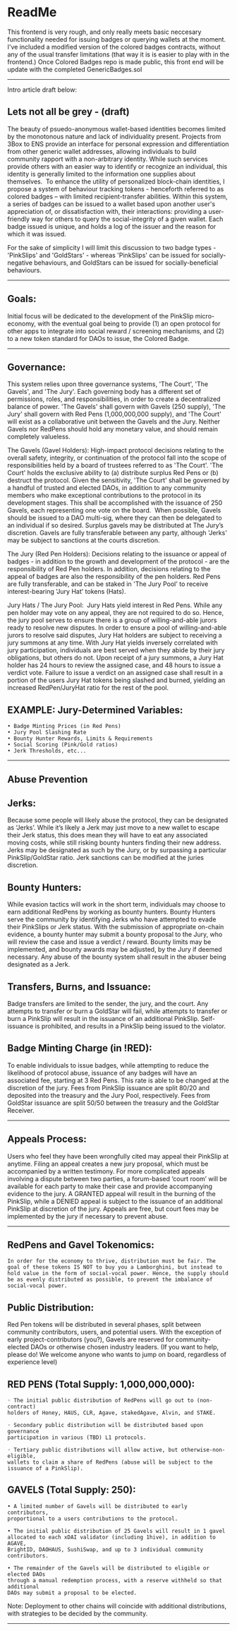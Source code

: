 
# ReadMe
This frontend is very rough, and only really meets basic neccesary functionality needed for issuing badges or querying wallets at the moment.
I've included a modified version of the colored badges contracts, without any of the usual transfer limitations (that way it is is easier to play with in the frontend.)
Once Colored Badges repo is made public, this front end will be update with the completed GenericBadges.sol

---------------------------------------
Intro article draft below:

Lets not all be grey - (draft)
-------

The beauty of psuedo-anonymous wallet-based identities becomes limited by the monotonous nature and lack of individuality present. Projects from 3Box to ENS provide an interface for personal expression and differentiation from other generic wallet addresses, allowing individuals to build community rapport with a non-arbitrary identity. While such services provide others with an easier way to identify or recognize an individual, this identity is generally limited to the information one supplies about themselves. 
To enhance the utility of personalized block-chain identities, I propose a system of behaviour tracking tokens - henceforth referred to as colored badges – with limited recipient-transfer abilities. Within this system, a series of badges can be issued to a wallet based upon another user's appreciation of, or dissatisfaction with, their interactions: providing a user-friendly way for others to query the social-integrity of a given wallet. Each badge issued is unique, and holds a log of the issuer and the reason for which it was issued.

For the sake of simplicity I will limit this discussion to two badge types - 'PinkSlips' and 'GoldStars' - whereas 'PinkSlips' can be issued for socially-negative behaviours, and GoldStars can be issued for socially-beneficial behaviours.                        

-------------------

Goals:
-------
Initial focus will be dedicated to the development of the PinkSlip micro-economy, with the eventual goal being to provide (1) an open protocol for other apps to integrate into social reward / screening mechanisms, and (2) to a new token standard for DAOs to issue, the Colored Badge.

-------------------

Governance:
-------
This system relies upon three governance systems, 'The Court', 'The Gavels', and 'The Jury'. Each governing body has a different set of permissions, roles, and responsibilities, in order to create a decentralized balance of power. 'The Gavels' shall govern with Gavels (250 supply), 'The Jury' shall govern with Red Pens (1,000,000,000 supply), and 'The Court' will exist as a collaborative unit between the Gavels and the Jury. Neither Gavels nor RedPens should hold any monetary value, and should remain completely valueless.

The Gavels (Gavel Holders): High-impact protocol decisions relating to the overall safety, integrity, or continuation of the protocol fall into the scope of responsibilities held by a board of trustees referred to as 'The Court'. 'The Court' holds the exclusive ability to (a) distribute surplus Red Pens or (b) destruct the protocol. Given the sensitivity, 'The Court' shall be governed by a handful of trusted and elected DAOs, in addition to any community members who make exceptional contributions to the protocol in its development stages. This shall be accomplished with the issuance of 250 Gavels, each representing one vote on the board.  When possible, Gavels should be issued to a DAO multi-sig, where they can then be delegated to an individual if so desired. Surplus gavels may be distributed at The Jury’s discretion. Gavels are fully transferable between any party, although 'Jerks' may be subject to sanctions at the courts discretion.

The Jury (Red Pen Holders): Decisions relating to the issuance or appeal of badges - in addition to the growth and development of the protocol - are the responsibility of Red Pen holders. In addition, decisions relating to the appeal of badges are also the responsibility of the pen holders. Red Pens are fully transferable, and can be staked in 'The Jury Pool' to receive interest-bearing 'Jury Hat' tokens (Hats).

Jury Hats / The Jury Pool: 
Jury Hats yield interest in Red Pens. While any pen holder may vote on any appeal, they are not required to do so. Hence, the jury pool serves to ensure there is a group of willing-and-able jurors ready to resolve new disputes. In order to ensure a pool of willing-and-able jurors to resolve said disputes, Jury Hat holders are subject to receiving a jury summons at any time.
With Jury Hat yields inversely correlated with jury participation, individuals are best served when they abide by their jury obligations, but others do not. Upon receipt of a jury summons, a Jury Hat holder has 24 hours to review the assigned case, and 48 hours to issue a verdict vote. Failure to issue a verdict on an assigned case shall result in a portion of the users Jury Hat tokens being slashed and burned, yielding an increased RedPen/JuryHat ratio for the rest of the pool. 

EXAMPLE: Jury-Determined Variables:
-------
    • Badge Minting Prices (in Red Pens)
    • Jury Pool Slashing Rate
    • Bounty Hunter Rewards, Limits & Requirements
    • Social Scoring (Pink/Gold ratios)
    • Jerk Thresholds, etc...
    
-----------------

Abuse Prevention
-------

Jerks:
-------
Because some people will likely abuse the protocol, they can be designated as ‘Jerks’. While it’s likely a Jerk may just move to a new wallet to escape their Jerk status, this does mean they will have to eat any associated moving costs, while still risking bounty hunters finding their new address. Jerks may be designated as such by the Jury, or by surpassing a particular PinkSlip/GoldStar ratio. Jerk sanctions can be modified at the juries discretion.

Bounty Hunters:
-------
While evasion tactics will work in the short term, individuals may choose to earn additional RedPens by working as bounty hunters. Bounty Hunters serve the community by identifying Jerks who have attempted to evade their PinkSlips or Jerk status. With the submission of appropriate on-chain evidence, a bounty hunter may submit a bounty proposal to the Jury, who will review the case and issue a verdict / reward. Bounty limits may be implemented, and bounty awards may be adjusted, by the Jury if deemed necessary. Any abuse of the bounty system shall result in the abuser being designated as a Jerk.

Transfers, Burns, and Issuance:
-------
Badge transfers are limited to the sender, the jury, and the court. Any attempts to transfer or burn a GoldStar will fail, while attempts to transfer or burn a PinkSlip will result in the issuance of an additional PinkSlip. Self-issuance is prohibited, and results in a PinkSlip being issued to the violator. 

Badge Minting Charge (in !RED):
-------
To enable individuals to issue badges, while attempting to reduce the likelihood of protocol abuse, issuance of any badges will have an associated fee, starting at 3 Red Pens. This rate is able to be changed at the discretion of the jury. Fees from PinkSlip issuance are split 80/20 and deposited into the treasury and the Jury Pool, respectively. Fees from GoldStar issuance are split 50/50 between the treasury and the GoldStar Receiver.


-------------------

Appeals Process:
-------
Users who feel they have been wrongfully cited may appeal their PinkSlip at anytime. Filing an appeal creates a new jury proposal, which must be accompanied by a written testimony. For more complicated appeals involving a dispute between two parties, a forum-based ‘court room’ will be available for each party to make their case and provide accompanying evidence to the jury.
A GRANTED appeal will result in the burning of the PinkSlip, while a DENIED appeal is subject to the issuance of an additional PinkSlip at discretion of the jury. Appeals are free, but court fees may be implemented by the jury if necessary to prevent abuse.

-------------------

RedPens and Gavel Tokenomics:
-------
	In order for the economy to thrive, distribution must be fair. The goal of these tokens IS NOT to buy you a Lamborghini, but instead to hold value in the form of social-vocal power. Hence, the supply should be as evenly distributed as possible, to prevent the imbalance of social-vocal power.

Public Distribution:
----------

Red Pen tokens will be distributed in several phases, split between community contributors, users, and potential users. With the exception of early project-contributors (you?), Gavels are reserved for community-elected DAOs or otherwise chosen industry leaders.
(If you want to help, please do! We welcome anyone who wants to jump on board, regardless of experience level)

RED PENS (Total Supply: 1,000,000,000):
-------
    ◦ The initial public distribution of RedPens will go out to (non-contract)
    holders of Honey, HAUS, CLR, Agave, stakedAgave, Alvin, and STAKE.

    ◦ Secondary public distribution will be distributed based upon governance
    participation in various (TBD) L1 protocols.

    ◦ Tertiary public distributions will allow active, but otherwise-non-eligible,
    wallets to claim a share of RedPens (abuse will be subject to the issuance of a PinkSlip).


GAVELS (Total Supply: 250):
-------
    • A limited number of Gavels will be distributed to early contributors,
    proportional to a users contributions to the protocol.

    • The initial public distribution of 25 Gavels will result in 1 gavel
    allocated to each xDAI validator (including 1hive), in addition to AGAVE,
    BrightID, DAOHAUS, SushiSwap, and up to 3 individual community contributors.

    • The remainder of the Gavels will be distributed to eligible or elected DAOs
    through a manual redemption process, with a reserve withheld so that additional
    DAOs may submit a proposal to be elected.

Note: Deployment to other chains will coincide with additional distributions, with strategies to be decided by the community.

-------------------


